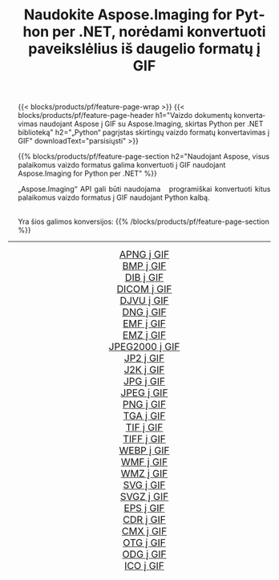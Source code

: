 ﻿---
title: Naudokite Aspose.Imaging for Python per .NET, norėdami konvertuoti paveikslėlius iš daugelio formatų į GIF 
weight: 3920
url: /lt/python-net/conversion/to/gif 
lang: lt
langdirlevel: 2
locales: zh-hans,ja,it,ru,de,es,fr,nl,id,lt,pl,pt,vi,tr,ko,zh-hant,ar,hi,th,sv,cs,uk,he
description: Galite naudoti Aspose.Imaging for Python per .NET biblioteką, norėdami konvertuoti iš įvairių formatų į GIF
---

{{< blocks/products/pf/feature-page-wrap >}}
{{< blocks/products/pf/feature-page-header h1="Vaizdo dokumentų konvertavimas naudojant Aspose į GIF su Aspose.Imaging, skirtas Python per .NET biblioteką" h2="„Python“ pagrįstas skirtingų vaizdo formatų konvertavimas į GIF" downloadText="parsisiųsti" >}}


{{% blocks/products/pf/feature-page-section  h2="Naudojant Aspose, visus palaikomus vaizdo formatus galima konvertuoti į GIF naudojant Aspose.Imaging for Python per .NET" %}}
<p align=justify>„Aspose.Imaging“ API gali būti naudojama   programiškai konvertuoti kitus palaikomus vaizdo formatus į GIF naudojant Python kalbą.</p>
<br/>
Yra šios galimos konversijos:
{{% /blocks/products/pf/feature-page-section %}}
<div class="container-fluid productfamilypage bg-gray">
    <div class="convertypes bg-gray agp-content section">
        <div class="container">
		<hr style="margin-left:-20px;"/>
		<div class="row other-converters" style="gap: 10px;font-size: 19px;text-align:center;">
		    <div class='col-md-2 other-converter remove-lp remove-rp'><a href="/imaging/lt/python-net/conversion/apng-to-gif" style="padding:15px;">APNG į GIF</a></div>
<div class='col-md-2 other-converter remove-lp remove-rp'><a href="/imaging/lt/python-net/conversion/bmp-to-gif" style="padding:15px;">BMP į GIF</a></div>
<div class='col-md-2 other-converter remove-lp remove-rp'><a href="/imaging/lt/python-net/conversion/dib-to-gif" style="padding:15px;">DIB į GIF</a></div>
<div class='col-md-2 other-converter remove-lp remove-rp'><a href="/imaging/lt/python-net/conversion/dicom-to-gif" style="padding:15px;">DICOM į GIF</a></div>
<div class='col-md-2 other-converter remove-lp remove-rp'><a href="/imaging/lt/python-net/conversion/djvu-to-gif" style="padding:15px;">DJVU į GIF</a></div>
<div class='col-md-2 other-converter remove-lp remove-rp'><a href="/imaging/lt/python-net/conversion/dng-to-gif" style="padding:15px;">DNG į GIF</a></div>
<div class='col-md-2 other-converter remove-lp remove-rp'><a href="/imaging/lt/python-net/conversion/emf-to-gif" style="padding:15px;">EMF į GIF</a></div>
<div class='col-md-2 other-converter remove-lp remove-rp'><a href="/imaging/lt/python-net/conversion/emz-to-gif" style="padding:15px;">EMZ į GIF</a></div>
<div class='col-md-2 other-converter remove-lp remove-rp'><a href="/imaging/lt/python-net/conversion/jpeg2000-to-gif" style="padding:15px;">JPEG2000 į GIF</a></div>
<div class='col-md-2 other-converter remove-lp remove-rp'><a href="/imaging/lt/python-net/conversion/jp2-to-gif" style="padding:15px;">JP2 į GIF</a></div>
<div class='col-md-2 other-converter remove-lp remove-rp'><a href="/imaging/lt/python-net/conversion/j2k-to-gif" style="padding:15px;">J2K į GIF</a></div>
<div class='col-md-2 other-converter remove-lp remove-rp'><a href="/imaging/lt/python-net/conversion/jpg-to-gif" style="padding:15px;">JPG į GIF</a></div>
<div class='col-md-2 other-converter remove-lp remove-rp'><a href="/imaging/lt/python-net/conversion/jpeg-to-gif" style="padding:15px;">JPEG į GIF</a></div>
<div class='col-md-2 other-converter remove-lp remove-rp'><a href="/imaging/lt/python-net/conversion/png-to-gif" style="padding:15px;">PNG į GIF</a></div>
<div class='col-md-2 other-converter remove-lp remove-rp'><a href="/imaging/lt/python-net/conversion/tga-to-gif" style="padding:15px;">TGA į GIF</a></div>
<div class='col-md-2 other-converter remove-lp remove-rp'><a href="/imaging/lt/python-net/conversion/tif-to-gif" style="padding:15px;">TIF į GIF</a></div>
<div class='col-md-2 other-converter remove-lp remove-rp'><a href="/imaging/lt/python-net/conversion/tiff-to-gif" style="padding:15px;">TIFF į GIF</a></div>
<div class='col-md-2 other-converter remove-lp remove-rp'><a href="/imaging/lt/python-net/conversion/webp-to-gif" style="padding:15px;">WEBP į GIF</a></div>
<div class='col-md-2 other-converter remove-lp remove-rp'><a href="/imaging/lt/python-net/conversion/wmf-to-gif" style="padding:15px;">WMF į GIF</a></div>
<div class='col-md-2 other-converter remove-lp remove-rp'><a href="/imaging/lt/python-net/conversion/wmz-to-gif" style="padding:15px;">WMZ į GIF</a></div>
<div class='col-md-2 other-converter remove-lp remove-rp'><a href="/imaging/lt/python-net/conversion/svg-to-gif" style="padding:15px;">SVG į GIF</a></div>
<div class='col-md-2 other-converter remove-lp remove-rp'><a href="/imaging/lt/python-net/conversion/svgz-to-gif" style="padding:15px;">SVGZ į GIF</a></div>
<div class='col-md-2 other-converter remove-lp remove-rp'><a href="/imaging/lt/python-net/conversion/eps-to-gif" style="padding:15px;">EPS į GIF</a></div>
<div class='col-md-2 other-converter remove-lp remove-rp'><a href="/imaging/lt/python-net/conversion/cdr-to-gif" style="padding:15px;">CDR į GIF</a></div>
<div class='col-md-2 other-converter remove-lp remove-rp'><a href="/imaging/lt/python-net/conversion/cmx-to-gif" style="padding:15px;">CMX į GIF</a></div>
<div class='col-md-2 other-converter remove-lp remove-rp'><a href="/imaging/lt/python-net/conversion/otg-to-gif" style="padding:15px;">OTG į GIF</a></div>
<div class='col-md-2 other-converter remove-lp remove-rp'><a href="/imaging/lt/python-net/conversion/odg-to-gif" style="padding:15px;">ODG į GIF</a></div>
<div class='col-md-2 other-converter remove-lp remove-rp'><a href="/imaging/lt/python-net/conversion/ico-to-gif" style="padding:15px;">ICO į GIF</a></div>
                </div>
        </div>
    </div>
</div>
<br/>

